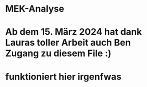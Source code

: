 # MEK-Analyse
# Ab dem 15. März 2024 hat dank Lauras toller Arbeit auch Ben Zugang zu diesem File :)
# funktioniert hier irgenfwas